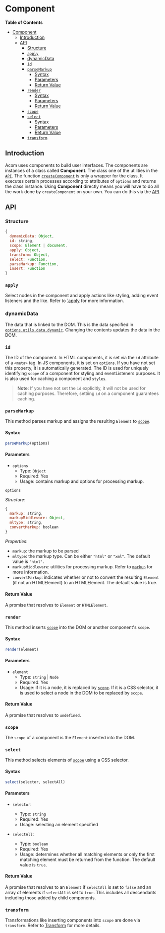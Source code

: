 # Component

__Table of Contents__

- [Component](#component)
  - [Introduction](#introduction)
  - [API](#api)
    - [Structure](#structure)
    - [`apply`](#apply)
    - [dynamicData](#dynamicdata)
    - [`id`](#id)
    - [`parseMarkup`](#parsemarkup)
      - [Syntax](#syntax)
      - [Parameters](#parameters)
      - [Return Value](#return-value)
    - [`render`](#render)
      - [Syntax](#syntax-1)
      - [Parameters](#parameters-1)
      - [Return Value](#return-value-1)
    - [`scope`](#scope)
    - [`select`](#select)
      - [Syntax](#syntax-2)
      - [Parameters](#parameters-2)
      - [Return Value](#return-value-2)
    - [`transform`](#transform)


## Introduction

Acom uses components to build user interfaces. The components are instances of a class called __Component__. The class one of the utilities in the [`API`](../api.md). The function [`createComponent`](../api.md#create-component) is only a wrapper for the class. It executes certain processes according to attributes of `options` and returns the class instance. Using __Component__ directly means you will have to do all the work done by `createComponent` on your own. You can do this via the [API](#api).

## API

### Structure

```js
{
  dynamicData: Object,
  id: string,
  scope: Element | document,
  apply: Object,
  transform: Object,
  select: Function,
  parseMarkup: Function,
  insert: Function
}
```

### `apply`

Select nodes in the component and apply actions like styling, adding event listeners and the like. Refer to [`apply](./apply.md) for more information.

### dynamicData

The data that is linked to the DOM. This is the data specified in [`options.utils.data.dynamic`](../create-component/utils.md#dynamic-data). Changing the contents updates the data in the DOM.

### `id`

The ID of the component. In HTML components, it is set via the `id` attribute of a `<meta>` tag. In JS components, it is set on `options`. If you have not set this property, it is automatically generated. The ID is used for uniquely identifying `scope` of a component for styling and eventListeners purposes. It is also used for caching a component and `styles`.

> __Note__: If you have not set the `id` explicitly, it will not be used for caching purposes. Therefore, settiing `id` on a component guarantees caching.

### `parseMarkup`

This method parses markup and assigns the resulting `Element` to [`scope`](#scope).

#### Syntax

```js
parseMarkup(options)
```

#### Parameters

- `options`
  - Type: `Object`
  - Required: Yes
  - Usage: contains markup and options for processing markup.

`options`

_Structure_:

```js
{
  markup: string,
  markupMiddleware: Object,
  mltype: string,
  convertMarkup: boolean
}
```

_Properties_:

- `markup`: the markup to be parsed
- `mltype`: the markup type. Can be either `"html"` or `"xml"`. The default value is `"html"`.
- `markupMiddleware`: utilities for processing markup. Refer to [`markup`](../create-component/middleware.md) for more information.
- `convertMarkup`: indicates whether or not to convert the resulting `Element` (if not an HTMLElement) to an HTMLElement. The default value is true.

#### Return Value

A promise that resolves to `Element` or `HTMLElement`.

### `render`

This method inserts [`scope`](#scope) into the DOM or another component's `scope`.

#### Syntax

```js
render(element)
```

#### Parameters

- `element`
  - Type: `string` | `Node`
  - Required: Yes
  - Usage: if it is a node, it is replaced by [`scope`](#scope). If it is a CSS selector, it is used to select a node in the DOM to be replaced by `scope`.

#### Return Value

A promise that resolves to `undefined`.

### `scope`

The `scope` of a component is the `Element` inserted into the DOM.

### `select`

This method selects elements of [`scope`](#scope) using a CSS selector.

#### Syntax

```js
select(selector, selectAll)
```

#### Parameters

- `selector`:
  - Type: `string`
  - Required: Yes
  - Usage: selecting an element specified

- `selectAll`:
  - Type: `boolean`
  - Required: Yes
  - Usage: determines whether all matching elements or only the first matching element must be returned from the function. The default value is `true`.

#### Return Value

A promise that resolves to an `Element` if `selectAll` is set to `false` and an array of elements if `selectAll` is set to `true`. This includes all descendants including those added by child components.

### `transform`

Transformations like inserting components into `scope` are done via `transform`. Refer to [Transform](transform.md) for more details.
